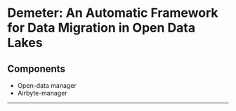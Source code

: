 # Demeter: An Automatic Framework for Data Migration in Open Data Lakes

## Components
* Open-data manager
* Airbyte-manager
***
